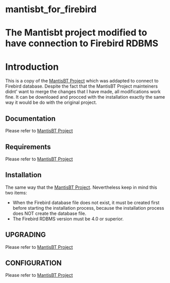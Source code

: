 # mantisbt_for_firebird
The Mantisbt project modified to have connection to Firebird RDBMS
==================================================================

Introduction
============

This is a copy of the [MantisBT Project](https://github.com/mantisbt/mantisbt) which was addapted to connect to Firebird database.
Despite the fact that the MantisBT Project mainteiners didnt' want to merge the changes that I have made, all modifications work fine.
It can be downloaed and procced with the installation exactly the same way it would be do with the original project.

Documentation
-------------

Please refer to [MantisBT Project](https://github.com/mantisbt/mantisbt)

Requirements
------------

Please refer to [MantisBT Project](https://github.com/mantisbt/mantisbt)

Installation
------------

The same way that the [MantisBT Project](https://github.com/mantisbt/mantisbt).
Nevertheless keep in mind this two items:
- When the Firebird database file does not exist, it must be created first before starting the installation process, because the installation process does NOT create the database file.
- The Firebird RDBMS version must be 4.0 or superior.

UPGRADING
---------

Please refer to [MantisBT Project](https://github.com/mantisbt/mantisbt)

CONFIGURATION
-------------

Please refer to [MantisBT Project](https://github.com/mantisbt/mantisbt)

